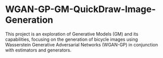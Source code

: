 # WGAN-GP-GM-QuickDraw-Image-Generation
This project is an exploration of Generative Models (GM) and its capabilities, focusing on the generation of bicycle images using Wasserstein Generative Adversarial Networks (WGAN-GP) in conjunction with estimators and generators.
